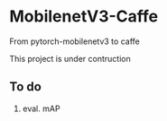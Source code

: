 # MobilenetV3-Caffe
From pytorch-mobilenetv3 to caffe

This project is under contruction

## To do 

1. eval. mAP